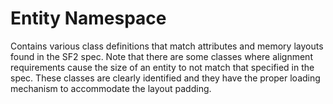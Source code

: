 #  Entity Namespace

Contains various class definitions that match attributes and memory layouts found in the SF2 spec. Note that there are some classes where
alignment requirements cause the size of an entity to not match that specified in the spec. These classes are clearly identified and they have
the proper loading mechanism to accommodate the layout padding.
